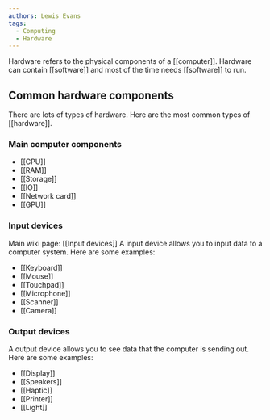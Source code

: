```yaml
---
authors: Lewis Evans
tags:
  - Computing
  - Hardware
---
```

Hardware refers to the physical components of a [[computer]]. Hardware can contain [[software]] and most of the time needs [[software]] to run. 

## Common hardware components
There are lots of types of hardware. Here are the most common types of [[hardware]].
### Main computer components
- [[CPU]]
- [[RAM]]
- [[Storage]]
- [[IO]]
- [[Network card]]
- [[GPU]]

### Input devices
Main wiki page: [[Input devices]]
A input device allows you to input data to a computer system. Here are some examples:

- [[Keyboard]]
- [[Mouse]]
- [[Touchpad]]
- [[Microphone]]
- [[Scanner]]
- [[Camera]]
### Output devices
A output device allows you to see data that the computer is sending out. Here are some examples:

- [[Display]]
- [[Speakers]]
- [[Haptic]]
- [[Printer]]
- [[Light]]